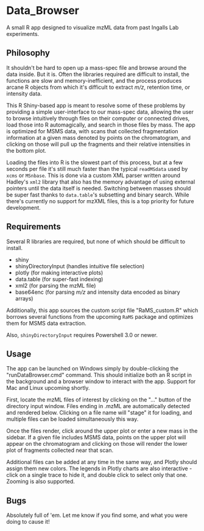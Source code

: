 # Data_Browser
A small R app designed to visualize mzML data from past Ingalls Lab experiments.

## Philosophy

It shouldn't be hard to open up a mass-spec file and browse around the data inside. But it is. 
Often the libraries required are difficult to install, the functions are slow and memory-inefficient,
and the process produces arcane R objects from which it's difficult to extract *m/z*, retention time,
or intensity data. 

This R Shiny-based app is meant to resolve some of these problems by providing a simple user-interface to our 
mass-spec data, allowing the user to browse intuitively through files on their computer or connected drives, load those
into R automagically, and search in those files by mass. The app is optimized for MSMS data, with
scans that collected fragmentation information at a given mass denoted by points on the chromatogram,
and clicking on those will pull up the fragments and their relative intensities in the bottom plot.

Loading the files into R is the slowest part of this process, but at a few seconds per file it's still
much faster than the typical `readMSdata` used by `xcms` or `MSnbase`. This is done via a custom
XML parser written around Hadley's `xml2` library that also has the memory advantage of using external
pointers until the data itself is needed. Switching between masses should be super fast thanks to `data.table`'s
subsetting and binary search. While there's currently no support for mzXML files, this is a top
priority for future development.

## Requirements
Several R libraries are required, but none of which should be difficult to install.
  - shiny
  - shinyDirectoryInput (handles intuitive file selection)
  - plotly (for making interactive plots)
  - data.table (for super-fast indexing)
  - xml2 (for parsing the mzML file)
  - base64enc (for parsing *m/z* and intensity data encoded as binary arrays)

Additionally, this app sources the custom script file "RaMS_custom.R" which
borrows several functions from the upcoming `RaMS` package and optimizes
them for MSMS data extraction.

Also, `shinyDirectoryInput` requires Powershell 3.0 or newer.

## Usage
The app can be launched on Windows simply by double-clicking the "runDataBrowser.cmd"
command. This should initialize both an R script in the background and a browser
window to interact with the app. Support for Mac and Linux upcoming shortly.

First, locate the mzML files of interest by clicking on the "..." button of the
directory input window. Files ending in .mzML are automatically detected and rendered
below. Clicking on a file name will "stage" it for loading, and multiple files can
be loaded simultaneously this way.

Once the files render, click around the upper plot or enter a new mass in the sidebar.
If a given file includes MSMS data, points on the upper plot will appear on the 
chromatogram and clicking on those will render the lower plot of fragments collected
near that scan.

Additional files can be added at any time in the same way, and Plotly should
assign them new colors. The legends in Plotly charts are also interactive - click
on a single trace to hide it, and double click to select only that one. Zooming
is also supported.

## Bugs
Absolutely full of 'em. Let me know if you find some, and what you were doing to cause it!